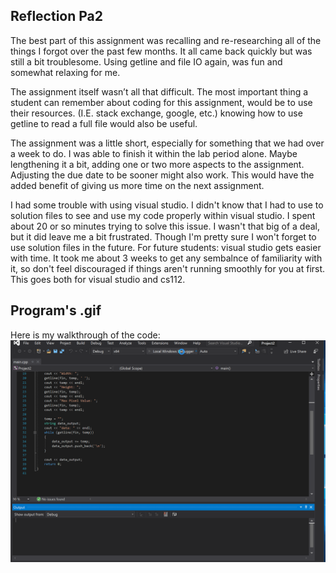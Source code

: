 ## Reflection Pa2

The best part of this assignment was recalling and re-researching all of the things I forgot over the past few months. It all came back quickly but was still a bit troublesome. Using getline and file IO again, was fun and somewhat relaxing for me. 

The assignment itself wasn’t all that difficult. The most important thing a student can remember about coding for this assignment, would be to use their resources. (I.E. stack exchange, google, etc.) knowing how to use getline to read a full file would also be useful. 

The assignment was a little short, especially for something that we had over a week to do. I was able to finish it within the lab period alone. Maybe lengthening it a bit, adding one or two more aspects to the assignment. Adjusting the due date to be sooner might also work. This would have the added benefit of giving us more time on the next assignment. 

I had some trouble with using visual studio. I didn't know that I had to use to solution files to see and use my code properly within visual studio. I spent about 20 or so minutes trying to solve this issue. I wasn't that big of a deal, but it did leave me a bit frustrated. Though I'm pretty sure I won't forget to use solution files in the future. For future students: visual studio gets easier with time. It took me about 3 weeks to get any sembalnce of familiarity with it, so don't feel discouraged if things aren't running smoothly for you at first. This goes both for visual studio and cs112. 


## Program's .gif
Here is my walkthrough of the code:
![walkthrough](Pa2_running.gif)
